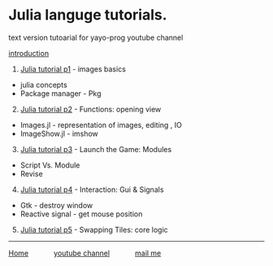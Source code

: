 
# Julia languge tutorials.
text version tutoarial for yayo-prog youtube channel

  [introduction](/Julia%20tutorial%20introduction "Intoduction")
1. [Julia tutorial p1](/Julia%20tutorial%20p1%20image%20basics "Images basics") - images basics
  + julia concepts
  + Package manager - Pkg
2. [Julia tutorial p2](/Julia%20tutorial%20p2%20function%20opening%20view "opening view") - Functions: opening view
  + Images.jl    - representation of images, editing , IO
  + ImageShow.jl - imshow
3. [Julia tutorial p3](/Julia%20tutorial%20p3%20module "Modules and Scripts") - Launch the Game: Modules
  + Script Vs. Module
  + Revise
4. [Julia tutorial p4](/Julia%20tutorial%20p4%20gui%20interaction "Gui & Signals") - Interaction: Gui & Signals
  + Gtk - destroy window
  + Reactive signal - get mouse position
5. [Julia tutorial p5](/Julia%20tutorial%20p5%20swap%20blocks "swaping tiles") - Swapping Tiles: core logic
<!--100. [Julia tutorial px ](/zzz "") - yyy -->

---
[Home](/index "all tutorial")    &emsp;&emsp;&emsp;    [youtube channel](https://www.youtube.com/playlist?list=PLfH1V5m5U7OyEHo82rQSuhzM_NPKubeb8 "My Channel")  &emsp;&emsp;&emsp;  [mail me](mailto:yayo.prg@gmail.com "yayo.prg@gmail.com")
